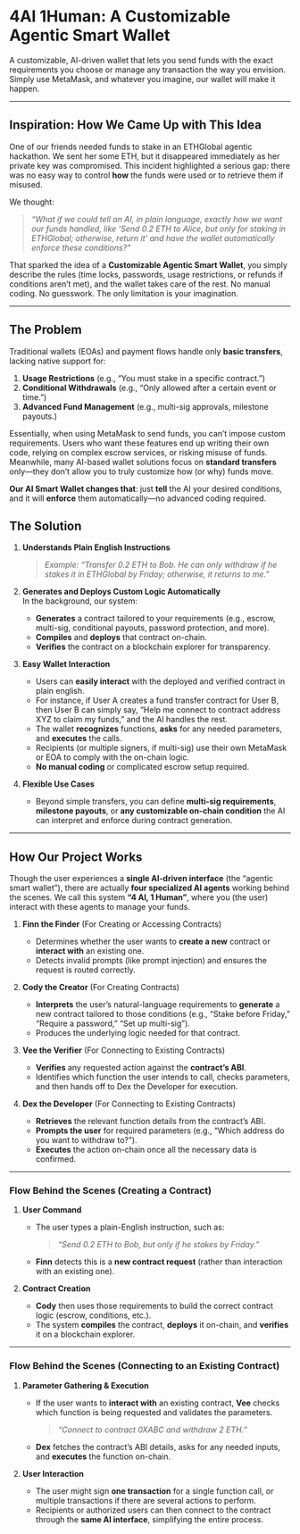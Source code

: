 # 4AI 1Human: A Customizable Agentic Smart Wallet

A customizable, AI-driven wallet that lets you send funds with the exact requirements you choose or manage any transaction the way you envision. Simply use MetaMask, and whatever you imagine, our wallet will make it happen.

---

## Inspiration: How We Came Up with This Idea

One of our friends needed funds to stake in an ETHGlobal agentic hackathon. We sent her some ETH, but it disappeared immediately as her private key was compromised. This incident highlighted a serious gap: there was no easy way to control **how** the funds were used or to retrieve them if misused.

We thought:

> *“What if we could tell an AI, in plain language, exactly how we want our funds handled, like ‘Send 0.2 ETH to Alice, but only for staking in ETHGlobal; otherwise, return it’ and have the wallet automatically enforce these conditions?”*

That sparked the idea of a **Customizable Agentic Smart Wallet**, you simply describe the rules (time locks, passwords, usage restrictions, or refunds if conditions aren’t met), and the wallet takes care of the rest. No manual coding. No guesswork. The only limitation is your imagination.

---

## The Problem

Traditional wallets (EOAs) and payment flows handle only **basic transfers**, lacking native support for:

1. **Usage Restrictions** (e.g., “You must stake in a specific contract.”)  
2. **Conditional Withdrawals** (e.g., “Only allowed after a certain event or time.”)  
3. **Advanced Fund Management** (e.g., multi-sig approvals, milestone payouts.)

Essentially, when using MetaMask to send funds, you can’t impose custom requirements. Users who want these features end up writing their own code, relying on complex escrow services, or risking misuse of funds. Meanwhile, many AI-based wallet solutions focus on **standard transfers** only—they don’t allow you to truly customize how (or why) funds move.

**Our AI Smart Wallet changes that**: just **tell** the AI your desired conditions, and it will **enforce** them automatically—no advanced coding required.

## The Solution

1. **Understands Plain English Instructions**  
   > *Example: “Transfer 0.2 ETH to Bob. He can only withdraw if he stakes it in ETHGlobal by Friday; otherwise, it returns to me.”*

2. **Generates and Deploys Custom Logic Automatically**  
   In the background, our system:
   - **Generates** a contract tailored to your requirements (e.g., escrow, multi-sig, conditional payouts, password protection, and more).  
   - **Compiles** and **deploys** that contract on-chain.  
   - **Verifies** the contract on a blockchain explorer for transparency.

3. **Easy Wallet Interaction**  
   - Users can **easily interact** with the deployed and verified contract in plain english.  
   - For instance, if User A creates a fund transfer contract for User B, then User B can simply say, “Help me connect to contract address XYZ to claim my funds,” and the AI handles the rest.  
   - The wallet **recognizes** functions, **asks** for any needed parameters, and **executes** the calls.  
   - Recipients (or multiple signers, if multi-sig) use their own MetaMask or EOA to comply with the on-chain logic.  
   - **No manual coding** or complicated escrow setup required.

4. **Flexible Use Cases**  
   - Beyond simple transfers, you can define **multi-sig requirements**, **milestone payouts**, or **any customizable on-chain condition** the AI can interpret and enforce during contract generation.

---

## How Our Project Works

Though the user experiences a **single AI-driven interface** (the “agentic smart wallet”), there are actually **four specialized AI agents** working behind the scenes. We call this system **“4 AI, 1 Human”**, where you (the user) interact with these agents to manage your funds.

1. **Finn the Finder** (For Creating or Accessing Contracts)  
   - Determines whether the user wants to **create a new** contract or **interact with** an existing one.  
   - Detects invalid prompts (like prompt injection) and ensures the request is routed correctly.

2. **Cody the Creator** (For Creating Contracts)  
   - **Interprets** the user’s natural-language requirements to **generate** a new contract tailored to those conditions (e.g., “Stake before Friday,” “Require a password,” “Set up multi-sig”).  
   - Produces the underlying logic needed for that contract.

3. **Vee the Verifier** (For Connecting to Existing Contracts)  
   - **Verifies** any requested action against the **contract’s ABI**.  
   - Identifies which function the user intends to call, checks parameters, and then hands off to Dex the Developer for execution.

4. **Dex the Developer** (For Connecting to Existing Contracts)  
   - **Retrieves** the relevant function details from the contract’s ABI.  
   - **Prompts the user** for required parameters (e.g., “Which address do you want to withdraw to?”).  
   - **Executes** the action on-chain once all the necessary data is confirmed.

---

### Flow Behind the Scenes (Creating a Contract)

1. **User Command**  
   - The user types a plain-English instruction, such as:  
     > *“Send 0.2 ETH to Bob, but only if he stakes by Friday.”*  
   - **Finn** detects this is a **new contract request** (rather than interaction with an existing one).

2. **Contract Creation**  
   - **Cody** then uses those requirements to build the correct contract logic (escrow, conditions, etc.).  
   - The system **compiles** the contract, **deploys** it on-chain, and **verifies** it on a blockchain explorer.

---

### Flow Behind the Scenes (Connecting to an Existing Contract)

1. **Parameter Gathering & Execution**  
   - If the user wants to **interact with** an existing contract, **Vee** checks which function is being requested and validates the parameters.
      > *“Connect to contract 0XABC and withdraw 2 ETH.”*  
   - **Dex** fetches the contract’s ABI details, asks for any needed inputs, and **executes** the function on-chain.

2. **User Interaction**  
   - The user might sign **one transaction** for a single function call, or multiple transactions if there are several actions to perform.  
   - Recipients or authorized users can then connect to the contract through the **same AI interface**, simplifying the entire process.

